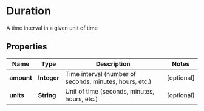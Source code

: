 

# Duration

A time interval in a given unit of time
## Properties

Name | Type | Description | Notes
------------ | ------------- | ------------- | -------------
**amount** | **Integer** | Time interval (number of seconds, minutes, hours, etc.) |  [optional]
**units** | **String** | Unit of time (seconds, minutes, hours, etc.) |  [optional]



